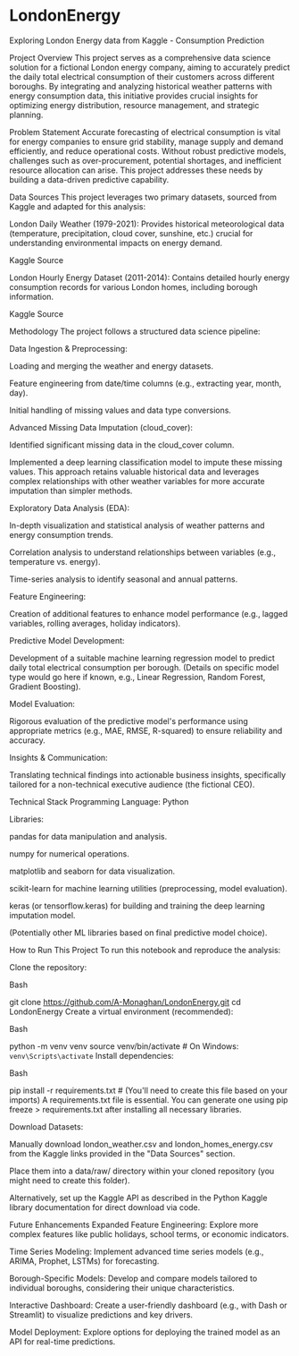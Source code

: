 # LondonEnergy

Exploring London Energy data from Kaggle - Consumption Prediction

Project Overview
This project serves as a comprehensive data science solution for a fictional London energy company, aiming to accurately predict the daily total electrical consumption of their customers across different boroughs. By integrating and analyzing historical weather patterns with energy consumption data, this initiative provides crucial insights for optimizing energy distribution, resource management, and strategic planning.

Problem Statement
Accurate forecasting of electrical consumption is vital for energy companies to ensure grid stability, manage supply and demand efficiently, and reduce operational costs. Without robust predictive models, challenges such as over-procurement, potential shortages, and inefficient resource allocation can arise. This project addresses these needs by building a data-driven predictive capability.

Data Sources
This project leverages two primary datasets, sourced from Kaggle and adapted for this analysis:

London Daily Weather (1979-2021): Provides historical meteorological data (temperature, precipitation, cloud cover, sunshine, etc.) crucial for understanding environmental impacts on energy demand.

Kaggle Source

London Hourly Energy Dataset (2011-2014): Contains detailed hourly energy consumption records for various London homes, including borough information.

Kaggle Source

Methodology
The project follows a structured data science pipeline:

Data Ingestion & Preprocessing:

Loading and merging the weather and energy datasets.

Feature engineering from date/time columns (e.g., extracting year, month, day).

Initial handling of missing values and data type conversions.

Advanced Missing Data Imputation (cloud_cover):

Identified significant missing data in the cloud_cover column.

Implemented a deep learning classification model to impute these missing values. This approach retains valuable historical data and leverages complex relationships with other weather variables for more accurate imputation than simpler methods.

Exploratory Data Analysis (EDA):

In-depth visualization and statistical analysis of weather patterns and energy consumption trends.

Correlation analysis to understand relationships between variables (e.g., temperature vs. energy).

Time-series analysis to identify seasonal and annual patterns.

Feature Engineering:

Creation of additional features to enhance model performance (e.g., lagged variables, rolling averages, holiday indicators).

Predictive Model Development:

Development of a suitable machine learning regression model to predict daily total electrical consumption per borough. (Details on specific model type would go here if known, e.g., Linear Regression, Random Forest, Gradient Boosting).

Model Evaluation:

Rigorous evaluation of the predictive model's performance using appropriate metrics (e.g., MAE, RMSE, R-squared) to ensure reliability and accuracy.

Insights & Communication:

Translating technical findings into actionable business insights, specifically tailored for a non-technical executive audience (the fictional CEO).

Technical Stack
Programming Language: Python

Libraries:

pandas for data manipulation and analysis.

numpy for numerical operations.

matplotlib and seaborn for data visualization.

scikit-learn for machine learning utilities (preprocessing, model evaluation).

keras (or tensorflow.keras) for building and training the deep learning imputation model.

(Potentially other ML libraries based on final predictive model choice).

How to Run This Project
To run this notebook and reproduce the analysis:

Clone the repository:

Bash

git clone https://github.com/A-Monaghan/LondonEnergy.git
cd LondonEnergy
Create a virtual environment (recommended):

Bash

python -m venv venv
source venv/bin/activate  # On Windows: `venv\Scripts\activate`
Install dependencies:

Bash

pip install -r requirements.txt # (You'll need to create this file based on your imports)
A requirements.txt file is essential. You can generate one using pip freeze > requirements.txt after installing all necessary libraries.

Download Datasets:

Manually download london_weather.csv and london_homes_energy.csv from the Kaggle links provided in the "Data Sources" section.

Place them into a data/raw/ directory within your cloned repository (you might need to create this folder).

Alternatively, set up the Kaggle API as described in the Python Kaggle library documentation for direct download via code.


Future Enhancements
Expanded Feature Engineering: Explore more complex features like public holidays, school terms, or economic indicators.

Time Series Modeling: Implement advanced time series models (e.g., ARIMA, Prophet, LSTMs) for forecasting.

Borough-Specific Models: Develop and compare models tailored to individual boroughs, considering their unique characteristics.

Interactive Dashboard: Create a user-friendly dashboard (e.g., with Dash or Streamlit) to visualize predictions and key drivers.

Model Deployment: Explore options for deploying the trained model as an API for real-time predictions.


